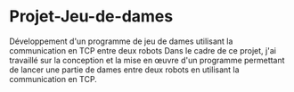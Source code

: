 # Projet-Jeu-de-dames
Développement d'un programme de jeu de dames utilisant la communication en TCP entre deux robots Dans le cadre de ce projet, j'ai travaillé sur la conception et la mise en œuvre d'un programme permettant de lancer une partie de dames entre deux robots en utilisant la communication en TCP.
